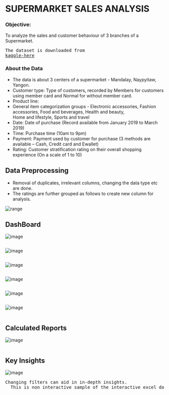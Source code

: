 
# SUPERMARKET SALES ANALYSIS  

### Objective: 
To analyze the sales and customer behaviour of 3 branches of a Supermarket. 
<pre>
The dataset is downloaded from
<a href ="https://www.kaggle.com/datasets/aungpyaeap/supermarket-sales">kaggle-here</a> 
</pre>
### About the Data
- The data is about 3 centers of a supermarket - Mandalay, Naypyitaw, Yangon. <br>
- Customer type: Type of customers, recorded by Members for customers using member card and Normal for without member card.<br>
- Product line: <br>
- General item categorization groups - Electronic accessories, Fashion accessories, Food and beverages, Health and beauty, <br>
                                                   Home and lifestyle, Sports and travel<br>
- Date: Date of purchase (Record available from January 2019 to March 2019)<br>
- Time: Purchase time (10am to 9pm)<br>
- Payment: Payment used by customer for purchase (3 methods are available – Cash, Credit card and Ewallet)<br>
- Rating: Customer stratification rating on their overall shopping experience (On a scale of 1 to 10)<br>

 

## Data Preprocessing 
- Removal of duplicates, irrelevant columns, changing the data type etc are done.  
- The ratings are further grouped as follows to create new column for analysis. 

![range](https://github.com/pooja614/supermarket_sales/assets/69869583/0685f6c6-7aef-4870-9c6f-db1c5d3933d1)

## DashBoard 
![image](https://github.com/pooja614/excel_projects/assets/69869583/b775fd65-31db-4192-a013-35ab55f29330)
<pre></pre>
![image](https://github.com/pooja614/excel_projects/assets/69869583/6375c537-449e-4ada-a790-b7650b5099ee)
<pre></pre>
![image](https://github.com/pooja614/excel_projects/assets/69869583/dc5d3789-fd08-4bbe-97ef-8f178fc78d68)
<pre></pre>
![image](https://github.com/pooja614/excel_projects/assets/69869583/987672e3-49f3-49a1-99bf-10d07179dab8)
<pre></pre>
![image](https://github.com/pooja614/excel_projects/assets/69869583/03301e70-1295-42d4-8c23-967724d9cd81)
<pre></pre>
![image](https://github.com/pooja614/excel_projects/assets/69869583/ca223b0a-ecd2-4e3c-874e-82fba7ac9d6d)
<pre></pre> 
## Calculated Reports
![image](https://github.com/pooja614/excel_projects/assets/69869583/d2328338-fc10-4bf5-890b-e9d79332fe37) 
<pre></pre> 
## Key Insights
![image](https://github.com/pooja614/excel_projects/assets/69869583/9a3eb653-8745-44ed-9425-3ff4313e1ba2)




<pre>Changing filters can aid in in-depth insights. 
  This is non interactive sample of the interactive excel dashboard of the project. 
</pre> 

